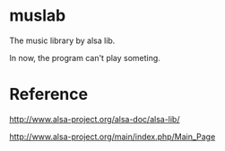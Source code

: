 # muslab
The music library by alsa lib.
 
In now, the program can't play someting.
 
# Reference
http://www.alsa-project.org/alsa-doc/alsa-lib/

http://www.alsa-project.org/main/index.php/Main_Page
